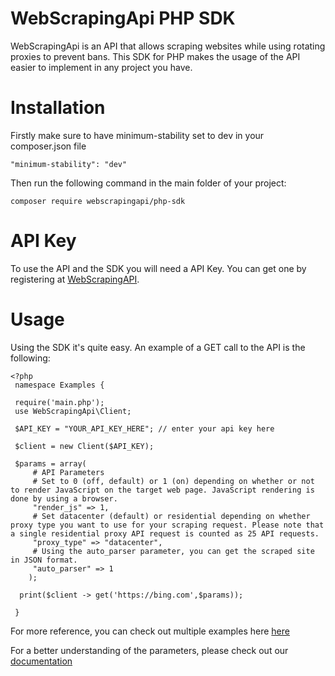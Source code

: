 # WebScrapingApi PHP SDK
WebScrapingApi is an API that allows scraping websites while using rotating proxies to prevent bans. This SDK for PHP makes the usage of the API easier to implement in any project you have.

# Installation
Firstly make sure to have minimum-stability set to dev in your composer.json file
```
"minimum-stability": "dev"
```
Then run the following command in the main folder of your project:
```
composer require webscrapingapi/php-sdk
```
# API Key
To use the API and the SDK you will need a API Key. You can get one by registering at [WebScrapingAPI](https://app.webscrapingapi.com/dashboard).

# Usage
Using the SDK it's quite easy. An example of a GET call to the API is the following:
```
<?php
 namespace Examples {
    
 require('main.php');
 use WebScrapingApi\Client;
    
 $API_KEY = "YOUR_API_KEY_HERE"; // enter your api key here
    
 $client = new Client($API_KEY);
    
 $params = array(
     # API Parameters
     # Set to 0 (off, default) or 1 (on) depending on whether or not to render JavaScript on the target web page. JavaScript rendering is done by using a browser.
     "render_js" => 1,
     # Set datacenter (default) or residential depending on whether proxy type you want to use for your scraping request. Please note that a single residential proxy API request is counted as 25 API requests.
     "proxy_type" => "datacenter",
     # Using the auto_parser parameter, you can get the scraped site in JSON format.
     "auto_parser" => 1
    ); 
    
  print($client -> get('https://bing.com',$params));
 
 }   
 ```
For more reference, you can check out multiple examples here [here](https://github.com/aao056/php-sdk/blob/main/example/examples.php)

For a better understanding of the parameters, please check out our [documentation](https://app.webscrapingapi.com/documentation/getting-started)
